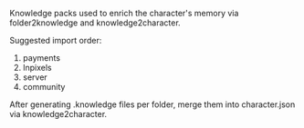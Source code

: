 Knowledge packs used to enrich the character's memory via folder2knowledge and knowledge2character.

Suggested import order:
1) payments
2) lnpixels
3) server
4) community

After generating .knowledge files per folder, merge them into character.json via knowledge2character.
